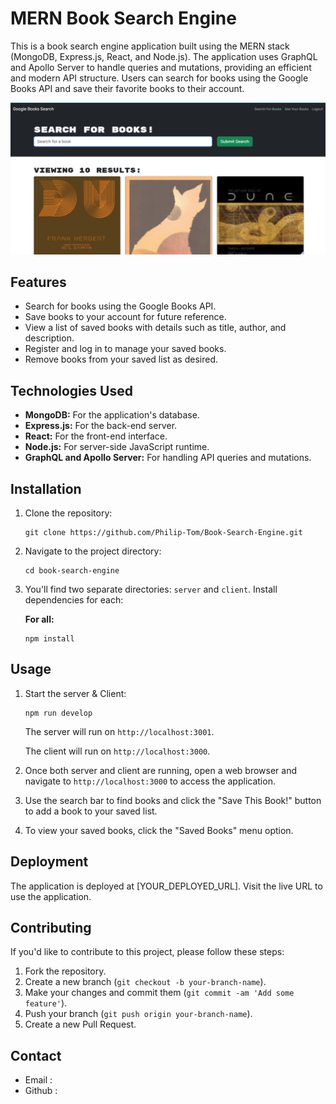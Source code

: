 # MERN Book Search Engine

This is a book search engine application built using the MERN stack (MongoDB, Express.js, React, and Node.js). The application uses GraphQL and Apollo Server to handle queries and mutations, providing an efficient and modern API structure. Users can search for books using the Google Books API and save their favorite books to their account.

![Book Search Engine](./images/ss.png)

## Features

- Search for books using the Google Books API.
- Save books to your account for future reference.
- View a list of saved books with details such as title, author, and description.
- Register and log in to manage your saved books.
- Remove books from your saved list as desired.

## Technologies Used

- **MongoDB:** For the application's database.
- **Express.js:** For the back-end server.
- **React:** For the front-end interface.
- **Node.js:** For server-side JavaScript runtime.
- **GraphQL and Apollo Server:** For handling API queries and mutations.

## Installation

1. Clone the repository:
    ```shell
    git clone https://github.com/Philip-Tom/Book-Search-Engine.git
    ```

2. Navigate to the project directory:
    ```shell
    cd book-search-engine
    ```

3. You'll find two separate directories: `server` and `client`. Install dependencies for each:

    **For all:**
    ```shell
    npm install
    ```

## Usage

1. Start the server & Client:
    ```shell
    npm run develop
    ```

    The server will run on `http://localhost:3001`.

    The client will run on `http://localhost:3000`.

3. Once both server and client are running, open a web browser and navigate to `http://localhost:3000` to access the application.

4. Use the search bar to find books and click the "Save This Book!" button to add a book to your saved list.

5. To view your saved books, click the "Saved Books" menu option.

## Deployment

The application is deployed at [YOUR_DEPLOYED_URL]. Visit the live URL to use the application.

## Contributing

If you'd like to contribute to this project, please follow these steps:

1. Fork the repository.
2. Create a new branch (`git checkout -b your-branch-name`).
3. Make your changes and commit them (`git commit -am 'Add some feature'`).
4. Push your branch (`git push origin your-branch-name`).
5. Create a new Pull Request.


## Contact
- Email :
- Github :
